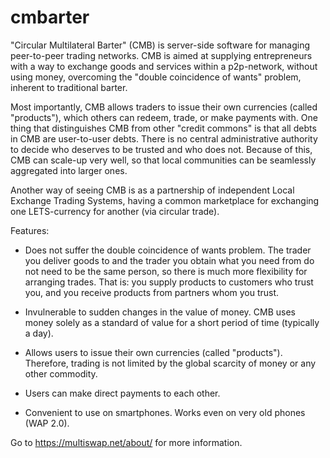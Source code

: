 cmbarter
========

"Circular Multilateral Barter" (CMB) is server-side software for
managing peer-to-peer trading networks. CMB is aimed at supplying
entrepreneurs with a way to exchange goods and services within a
p2p-network, without using money, overcoming the "double coincidence
of wants" problem, inherent to traditional barter.

Most importantly, CMB allows traders to issue their own currencies
(called "products"), which others can redeem, trade, or make payments
with. One thing that distinguishes CMB from other "credit commons" is
that all debts in CMB are user-to-user debts. There is no central
administrative authority to decide who deserves to be trusted and who
does not. Because of this, CMB can scale-up very well, so that local
communities can be seamlessly aggregated into larger ones.

Another way of seeing CMB is as a partnership of independent Local
Exchange Trading Systems, having a common marketplace for exchanging
one LETS-currency for another (via circular trade).


Features:

* Does not suffer the double coincidence of wants problem. The trader
  you deliver goods to and the trader you obtain what you need from do
  not need to be the same person, so there is much more flexibility
  for arranging trades. That is: you supply products to customers who
  trust you, and you receive products from partners whom you trust.

* Invulnerable to sudden changes in the value of money. CMB uses money
  solely as a standard of value for a short period of time (typically
  a day).

* Allows users to issue their own currencies (called
  "products"). Therefore, trading is not limited by the global
  scarcity of money or any other commodity.

* Users can make direct payments to each other. 

* Convenient to use on smartphones. Works even on very old phones (WAP
  2.0).


Go to https://multiswap.net/about/ for more information.
